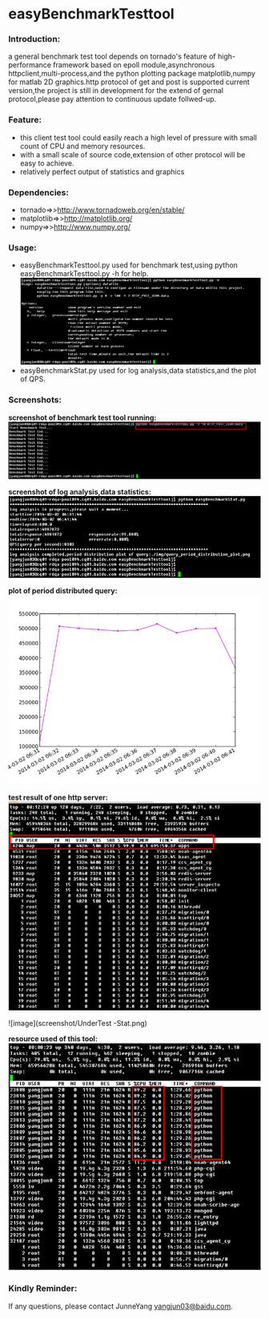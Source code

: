 easyBenchmarkTesttool
=====================

### Introduction:
a general benchmark test tool depends on tornado's feature of high-performance framework based on epoll module,asynchronous httpclient,multi-process,and the python plotting package matplotlib,numpy for matlab 2D graphics.http protocol of get and post is supported current version,the project is still in development for the extend of gernal protocol,please pay attention to continuous update follwed-up.

### Feature:
* this client test tool could easily reach a high level of pressure with small count of CPU and memory resources.
* with a small scale of source code,extension of other protocol will be easy to achieve.
* relatively perfect output of statistics and graphics    
    
### Dependencies:
* tornado=>>http://www.tornadoweb.org/en/stable/
* matplotlib=>>http://matplotlib.org/
* numpy=>>http://www.numpy.org/

### Usage:
* easyBenchmarkTesttool.py used for benchmark test,using python easyBenchmarkTesttool.py -h for help.    
![image](screenshot/helpinfo.png)     
* easyBenchmarkStat.py used for log analysis,data statistics,and the plot of QPS.    

### Screenshots:    
**screenshot of benchmark test tool running:**
![image](screenshot/Benchmark_Start.png)    

**screenshot of log analysis,data statistics:**
![image](screenshot/loganalysis.png)     

**plot of period distributed query:**
![image](screenshot/query_period_distribution_plot.png)  

**test result of one http server:** 
![image](screenshot/UnderTest-PressureToLimit.png)    

![image](screenshot/UnderTest -Stat.png)

**resource used of this tool:**  
![image](screenshot/Benchmark-Testtool-CPU-Memory-Resource.png)

### Kindly Reminder:
If any questions, please contact JunneYang yangjun03@baidu.com.


